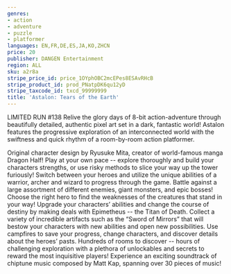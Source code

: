 ```yaml
---
genres:
- action
- adventure
- puzzle
- platformer
languages: EN,FR,DE,ES,JA,KO,ZHCN
price: 20
publisher: DANGEN Entertainment
region: ALL
sku: a2r8a
stripe_price_id: price_1OYphOBC2mcEPes8ESAvRHcB
stripe_product_id: prod_PNatpDK6qu12yD
stripe_taxcode_id: txcd_99999999
title: 'Astalon: Tears of the Earth'
---
```


LIMITED RUN #138
 Relive the glory days of 8-bit action-adventure through beautifully detailed, authentic pixel art set in a dark, fantastic world! Astalon features the progressive exploration of an interconnected world with the swiftness and quick rhythm of a room-by-room action platformer.

Original character design by Ryusuke Mita, creator of world-famous manga Dragon Half!
Play at your own pace -- explore thoroughly and build your characters strengths, or use risky methods to slice your way up the tower furiously!
Switch between your heroes and utilize the unique abilities of a warrior, archer and wizard to progress through the game.
Battle against a large assortment of different enemies, giant monsters, and epic bosses! Choose the right hero to find the weaknesses of the creatures that stand in your way!
Upgrade your characters’ abilities and change the course of destiny by making deals with Epimetheus -- the Titan of Death.
Collect a variety of incredible artifacts such as the “Sword of Mirrors” that will bestow your characters with new abilities and open new possibilities.
Use campfires to save your progress, change characters, and discover details about the heroes’ pasts.
Hundreds of rooms to discover -- hours of challenging exploration with a plethora of unlockables and secrets to reward the most inquisitive players!
Experience an exciting soundtrack of chiptune music composed by Matt Kap, spanning over 30 pieces of music!